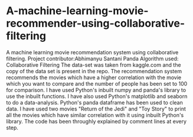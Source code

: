 # A-machine-learning-movie-recommender-using-collaborative-filtering
A machine learning movie recommendation system using collaborative filtering.  Project contributor:Abhimanyu Santani Panda Algorithm used: Collaborative Filtering  The data-set was taken from kaggle.com and the copy of the data set is present in the repo.  The recommendation system recommends the movies which have a higher correlation with the movie which you want to compare and the number of people has been set to 100 for comparison.  I have used Python's inbuilt numpy and panda's library to use the inbuilt functions. I have also used Python's matplotlib and seaborn to do a data-analysis. Python's panda dataframe has been used to clean data. I have used two movies "Return of the Jedi" and "Toy Story" to print all the movies which have similar correlation with it using inbuilt Python's library. The code has been throughly explained by comment lines at every step.
